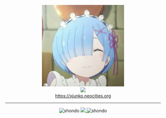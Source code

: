 <p align="center">
  <img src="https://raw.githubusercontent.com/FireRedz/FireRedz/master/rem.png" alt="rem">
  
  <br/>
  <a href="https://hits.seeyoufarm.com"><img src="https://hits.seeyoufarm.com/api/count/incr/badge.svg?url=https%3A%2F%2Fgithub.com%2FFireReddz&count_bg=%23000000&title_bg=%230A0A0A&icon=&icon_color=%23000000&title=HITS&edge_flat=true"/></a>
  <br/>
  <a href="https://xjunko.neocities.org/"> https://xjunko.neocities.org </a>

  <hr/>
  <p align="center">
    <img src="https://media.discordapp.net/attachments/789168002138374197/1128351237054672916/headbang.gif" alt="shondo" height=200>
    <a href="https://osu.ppy.sh/users/12164982">
      <img src="https://osu-sig.vercel.app/card?user=12164982&mode=std&lang=en&blur=6&animation=true" />
    </a>
    <img src="https://media.discordapp.net/attachments/789168002138374197/1128351237054672916/headbang.gif" alt="shondo" height=200>
  </p>
</p>

<!-- Socials -->
[github]: https://github.com/xjunko
[discord]: https://discord.com/users/xjunko

